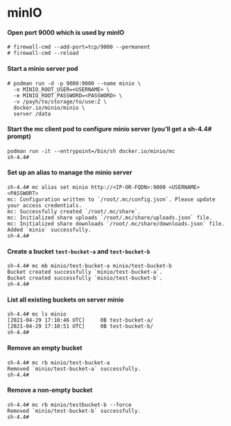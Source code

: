 # minIO

#### Open port 9000 which is used by minIO
```
# firewall-cmd --add-port=tcp/9000 --permanent
# firewall-cmd --reload
```

#### Start a minio server pod
```
# podman run -d -p 9000:9000 --name minio \
  -e MINIO_ROOT_USER=<USERNAME> \
  -e MINIO_ROOT_PASSWORD=<PASSWORD> \
  -v /payh/to/storage/to/use:Z \
  docker.io/minio/minio \
  server /data
```

#### Start the mc client pod to configure minio server (you'll get a sh-4.4# prompt)
```
podman run -it --entrypoint=/bin/sh docker.io/minio/mc
sh-4.4#
```

#### Set up an alias to manage the minio server
```
sh-4.4# mc alias set minio http://<IP-OR-FQDN>:9000 <USERNAME> <PASSWORT>
mc: Configuration written to `/root/.mc/config.json`. Please update your access credentials.
mc: Successfully created `/root/.mc/share`.
mc: Initialized share uploads `/root/.mc/share/uploads.json` file.
mc: Initialized share downloads `/root/.mc/share/downloads.json` file.
Added `minio` successfully.
sh-4.4#
```

#### Create a bucket `test-bucket-a` and `test-bucket-b`
```
sh-4.4# mc mb minio/test-bucket-a minio/test-bucket-b
Bucket created successfully `minio/test-bucket-a`.
Bucket created successfully `minio/test-bucket-b`.
sh-4.4#
```

#### List all existing buckets on server minio
```
sh-4.4# mc ls minio
[2021-04-29 17:10:46 UTC]     0B test-bucket-a/
[2021-04-29 17:10:51 UTC]     0B test-bucket-b/
sh-4.4#
```

#### Remove an empty bucket
```
sh-4.4# mc rb minio/test-bucket-a
Removed `minio/test-bucket-a` successfully.
sh-4.4#
```

#### Remove a non-empty bucket
```
sh-4.4# mc rb minio/testbucket-b --force
Removed `minio/test-bucket-b` successfully.
sh-4.4#
```
